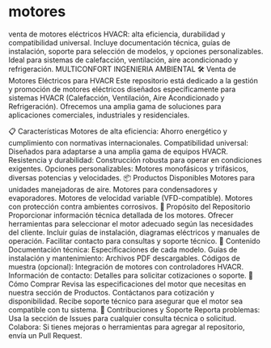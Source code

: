 # motores
venta de motores eléctricos HVACR: alta eficiencia, durabilidad y compatibilidad universal. Incluye documentación técnica, guías de instalación, soporte para selección de modelos, y opciones personalizables. Ideal para sistemas de calefacción, ventilación, aire acondicionado y refrigeración. MULTICONFORT INGENIERIA AMBIENTAL
🛠️ Venta de Motores Eléctricos para HVACR
Este repositorio está dedicado a la gestión y promoción de motores eléctricos diseñados específicamente para sistemas HVACR (Calefacción, Ventilación, Aire Acondicionado y Refrigeración). Ofrecemos una amplia gama de soluciones para aplicaciones comerciales, industriales y residenciales.

📋 Características
Motores de alta eficiencia: Ahorro energético y cumplimiento con normativas internacionales.
Compatibilidad universal: Diseñados para adaptarse a una amplia gama de equipos HVACR.
Resistencia y durabilidad: Construcción robusta para operar en condiciones exigentes.
Opciones personalizables: Motores monofásicos y trifásicos, diversas potencias y velocidades.
📦 Productos Disponibles
Motores para unidades manejadoras de aire.
Motores para condensadores y evaporadores.
Motores de velocidad variable (VFD-compatible).
Motores con protección contra ambientes corrosivos.
🚀 Propósito del Repositorio
Proporcionar información técnica detallada de los motores.
Ofrecer herramientas para seleccionar el motor adecuado según las necesidades del cliente.
Incluir guías de instalación, diagramas eléctricos y manuales de operación.
Facilitar contacto para consultas y soporte técnico.
📂 Contenido
Documentación técnica: Especificaciones de cada modelo.
Guías de instalación y mantenimiento: Archivos PDF descargables.
Códigos de muestra (opcional): Integración de motores con controladores HVACR.
Información de contacto: Detalles para solicitar cotizaciones o soporte.
🛒 Cómo Comprar
Revisa las especificaciones del motor que necesitas en nuestra sección de Productos.
Contáctanos para cotización y disponibilidad.
Recibe soporte técnico para asegurar que el motor sea compatible con tu sistema.
🧰 Contribuciones y Soporte
Reporta problemas: Usa la sección de Issues para cualquier consulta técnica o solicitud.
Colabora: Si tienes mejoras o herramientas para agregar al repositorio, envía un Pull Request.
